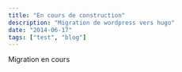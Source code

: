 ```yaml
---
title: "En cours de construction"
description: "Migration de wordpress vers hugo"
date: "2014-06-17"
tags: ["test", "blog"]
---
```


Migration en cours